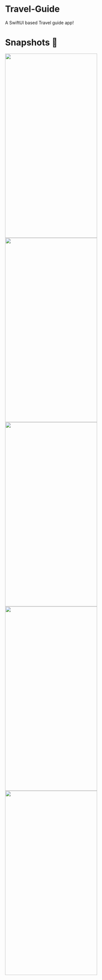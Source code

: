 # Travel-Guide
A SwiftUI based Travel guide app!

# 

# Snapshots 📸
<img src="https://user-images.githubusercontent.com/56252259/116514628-ebfc6d80-a8e8-11eb-8a9b-a9217cbf7fec.png" width="300" height="600" /> <img src="https://user-images.githubusercontent.com/56252259/116514633-ed2d9a80-a8e8-11eb-9f7e-1ae1f72ca44b.png" width="300" height="600" /> <img src="https://user-images.githubusercontent.com/56252259/116514635-edc63100-a8e8-11eb-9aa1-a883cf66e2a3.png" width="300" height="600" /> <img src="https://user-images.githubusercontent.com/56252259/116514638-ee5ec780-a8e8-11eb-9ebe-51404dcd5f3e.png" width="300" height="600" /> <img src="https://user-images.githubusercontent.com/56252259/116514641-ef8ff480-a8e8-11eb-917d-d49068d9aa9c.png" width="300" height="600" />
